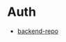 # Auth

- [backend-repo](https://github.com/rocketseat-education/ignite-reactjs-auth-backend/tree/master/src)
